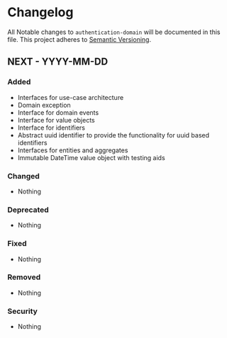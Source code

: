 # Changelog

All Notable changes to `authentication-domain` will be documented in this file.
This project adheres to [Semantic Versioning](http://semver.org/).

## NEXT - YYYY-MM-DD

### Added
- Interfaces for use-case architecture
- Domain exception
- Interface for domain events
- Interface for value objects
- Interface for identifiers
- Abstract uuid identifier to provide the functionality for uuid based identifiers
- Interfaces for entities and aggregates
- Immutable DateTime value object with testing aids

### Changed
- Nothing

### Deprecated
- Nothing

### Fixed
- Nothing

### Removed
- Nothing

### Security
- Nothing
